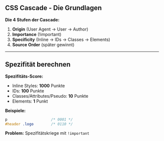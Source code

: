 ## CSS Cascade - Die Grundlagen

**Die 4 Stufen der Cascade:**
1. **Origin** (User Agent → User → Author)
2. **Importance** (!important)
3. **Specificity** (Inline → IDs → Classes → Elements)
4. **Source Order** (später gewinnt)

---

## Spezifität berechnen

**Spezifitäts-Score:**
- Inline Styles: **1000** Punkte
- IDs: **100** Punkte  
- Classes/Attributes/Pseudo: **10** Punkte
- Elements: **1** Punkt

**Beispiele:**
```css
p                    /* 0001 */
#header .logo        /* 0110 */
```

**Problem:** Spezifitätskriege mit `!important`